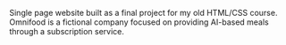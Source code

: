 Single page website built as a final project for my old HTML/CSS course. Omnifood is a fictional company focused on providing AI-based meals through a subscription service.    
